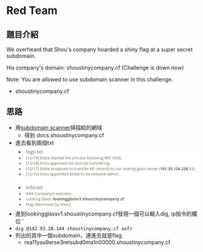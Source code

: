 # Red Team
## 題目介紹
We overheard that Shou's company hoarded a shiny flag at a super secret subdomain.

His company's domain: shoustinycompany.cf (Challenge is down now)

Note: You are allowed to use subdomain scanner in this challenge.
* shoustinycompany.cf

## 思路
* 用[subdomain scanner](https://pentest-tools.com/information-gathering/find-subdomains-of-domain#)掃描給的網域
  * 得到 docs.shoustinycompany.cf
* 進去看到兩個txt
![](img/README_2021-01-20-02-40-50.png)
* 進到lookingglassv1.shoustinycompany.cf發現一個可以輸入dig, ip指令的欄位``
* ```dig @142.93.28.144 shoustinycompany.cf axfr```
* 列出的其中一個subdomain，連進去就是flag
  * rea11ysu9erse3retsubd0ma1n00000.shoustinycompany.cf